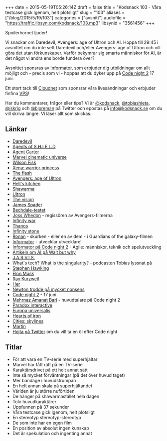 +++
date = 2015-05-19T05:26:14Z
draft = false
title = "Kodsnack 103 - Våra testcase gick igenom, helt plötsligt"
slug = "103"
aliases = ["/blog/2015/5/19/103"]
categories = ["avsnitt"]
audiofile = "https://traffic.libsyn.com/kodsnack/103.mp3"
libsynid = "3561456"
+++

Spoilerhornet ljuder!

Vi snackar om Daredevil, Avengers: age of Ultron och AI. Hoppa till 29:45 i avsnittet om du inte sett Daredevil och/eller Avengers: age of Ultron och vill göra det utan förkunskaper. Varför bekymrar sig smarta människor för AI, är det något vi andra ens borde fundera över?

Avsnittet sponsras av [Informator](http://www.informator.se), som erbjuder dig utbildningar om allt möjligt och - precis som vi - hoppas att du dyker upp på [Code night 2](http://event.computersweden.se/codenight2/) 17 juni.

Ett stort tack till [Cloudnet](http://www.cloudnet.se) som sponsrar våra livesändningar och erbjuder finfina  [VPS](http://en.wikipedia.org/wiki/Virtual_private_server)!

Har du kommentarer, frågor eller tips? Vi är [@kodsnack](https://www.twitter.com/kodsnack), [@tobiashieta](https://www.twitter.com/tobiashieta), [@iskrig](https://www.twitter.com/iskrig) och [@bjoreman](https://www.twitter.com/bjoreman) på Twitter och epostas på [info@kodsnack.se](mailto:info@kodsnack.se) om du vill skriva längre. Vi läser allt som skickas.

## Länkar ##
* [Daredevil](http://en.wikipedia.org/wiki/Daredevil_%28TV_series%29)
* [Agents of S.H.I.E.L.D](http://en.wikipedia.org/wiki/Agents_of_S.H.I.E.L.D.)
* [Agent Carter](http://en.wikipedia.org/wiki/Agent_Carter_%28TV_series%29)
* [Marvel cinematic universe](http://en.wikipedia.org/wiki/Marvel_Cinematic_Universe)
* [Wilson Fisk](http://en.wikipedia.org/wiki/Kingpin_%28comics%29)
* [Xena: warrior princess](http://en.wikipedia.org/wiki/Xena:_Warrior_Princess)
* [The flash](http://en.wikipedia.org/wiki/The_Flash_%282014_TV_series%29)
* [Avengers: age of Ultron](http://en.wikipedia.org/wiki/Avengers:_Age_of_Ultron)
* [Hell's kitchen](http://en.wikipedia.org/wiki/Hell%27s_Kitchen,_Manhattan)
* [Shawarma](http://en.wikipedia.org/wiki/Shawarma)
* [Ultron](http://en.wikipedia.org/wiki/Ultron)
* [The vision](http://en.wikipedia.org/wiki/Vision_%28Marvel_Comics%29)
* [James Spader](http://en.wikipedia.org/wiki/James_Spader)
* [Bechdale-testet](http://bechdeltest.com/)
* [Joss Whedon](http://en.wikipedia.org/wiki/Joss_Whedon) - regissören av Avengers-filmerna
* [Infinity war](http://en.wikipedia.org/wiki/Infinity_War)
* [Thanos](http://en.wikipedia.org/wiki/Thanos)
* [Infinity stone](http://en.wikipedia.org/wiki/Infinity_Gems)
* [Ronan](http://en.wikipedia.org/wiki/Ronan_the_Accuser) - skurken - eller en av dem - i Guardians of the galaxy-filmen
* [Informator](http://www.informator.se) - utvecklar utvecklare!
* [Informator på Code night 2](http://event.computersweden.se/codenight2/) - Agile: människor, teknik och spelutveckling
* [Artikeln om AI på Wait but why](http://waitbutwhy.com/2015/01/artificial-intelligence-revolution-1.html)
* [J.A.R.V.I.S.](http://en.wikipedia.org/wiki/Edwin_Jarvis#J.A.R.V.I.S.)
* [What's tech? What is the singularity?](https://soundcloud.com/whatstech/what-is-the-singularity) - podcasten Tobias lyssnat på
* [Stephen Hawking](http://en.wikipedia.org/wiki/Stephen_Hawking)
* [Elon Musk](http://en.wikipedia.org/wiki/Elon_Musk)
* [Ray Kurzweil](http://en.wikipedia.org/wiki/Ray_Kurzweil)
* [Her](http://en.wikipedia.org/wiki/Her_%28film%29)
* [Newton trodde på mycket nonsens](http://en.wikipedia.org/wiki/Isaac_Newton%27s_occult_studies)
* [Code night 2](http://event.computersweden.se/codenight2/) - 17 juni
* [Mehrnaz Amanat Bari](https://se.linkedin.com/pub/mehrnaz-amanat-bari/28/7b8/912) - huvudtalare på Code night 2
* [Paradox interactive](http://en.wikipedia.org/wiki/Paradox_Interactive)
* [Europa universalis](http://en.wikipedia.org/wiki/Europa_Universalis)
* [Hearts of iron](http://en.wikipedia.org/wiki/Hearts_of_Iron)
* [Cities: skylines](http://en.wikipedia.org/wiki/Cities:_Skylines)
* [Martin](https://twitter.com/grapefrukt/)
* [Hojta på Twitter](https://www.twitter.com/kodsnack) om du vill ta en öl efter Code night

## Titlar ##
* För att vara en TV-serie med superhjältar
* Marvel har fått rätt på en TV-serie
* Karaktärsdrivet på ett helt annat sätt
* Inte så mycket förväntningar (på det över huvud taget)
* Mer bandage i huvudstrumpan
* En helt annan skala på superhjältandet
* Världen är ju större nuförtiden
* De hänger på shawarmastället hela dagen
* Tolv huvudkaraktärer
* Uppfunnen på 37 sekunder
* Våra testcase gick igenom, helt plötsligt
* En stereotyp stereotyp-stereotyp
* De som inte har en egen film
* En position av absolut ingen kunskap
* Det är spekulation och ingenting annat